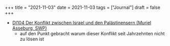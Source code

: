 +++
title = "2021-11-03"
date = 2021-11-03
tags = ["Journal"]
draft = false
+++

-   [DI104 Der Konflikt zwischen Israel und den Palästinensern (Muriel Asseburg, SWP)](https://www.kuechenstud.io/medienradio/podcast/di104-der-konflikt-zwischen-israel-und-den-palaestinensern-muriel-asseburg-swp/)
    -   auf den Punkt gebracht warum dieser Konflikt seit Jahrzehnten nicht zu lösen ist